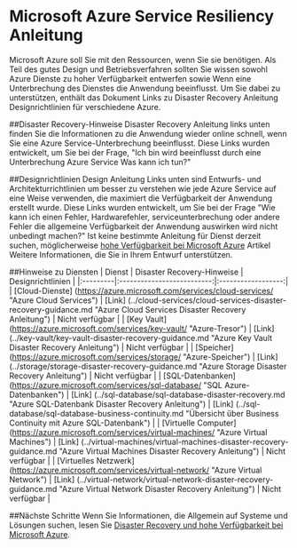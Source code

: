<properties
   pageTitle="Service Resiliency Hinweise | Microsoft Azure"
   description="Links zu Disaster Recovery und proaktive Resiliency und Verfügbarkeit Anleitung für Microsoft Azure Services."
   services=""
   documentationCenter="na"
   authors="adamglick"
   manager="saladki"
   editor=""/>

<tags
   ms.service="resiliency"
   ms.devlang="na"
   ms.topic="article"
   ms.tgt_pltfrm="na"
   ms.workload="na"
   ms.date="08/18/2016"
   ms.author="aglick"/>

# <a name="microsoft-azure-service-resiliency-guidance"></a>Microsoft Azure Service Resiliency Anleitung
Microsoft Azure soll Sie mit den Ressourcen, wenn Sie sie benötigen. Als Teil des gutes Design und Betriebsverfahren sollten Sie wissen sowohl Azure Dienste zu hoher Verfügbarkeit entwerfen sowie Wenn eine Unterbrechung des Dienstes die Anwendung beeinflusst. Um Sie dabei zu unterstützen, enthält das Dokument Links zu Disaster Recovery Anleitung Designrichtlinien für verschiedene Azure.

##<a name="disaster-recovery-guidance"></a>Disaster Recovery-Hinweise
Disaster Recovery Anleitung links unten finden Sie die Informationen zu die Anwendung wieder online schnell, wenn Sie eine Azure Service-Unterbrechung beeinflusst. Diese Links wurden entwickelt, um Sie bei der Frage, "Ich bin wird beeinflusst durch eine Unterbrechung Azure Service Was kann ich tun?"

##<a name="design-guidance"></a>Designrichtlinien
Design Anleitung Links unten sind Entwurfs- und Architekturrichtlinien um besser zu verstehen wie jede Azure Service auf eine Weise verwenden, die maximiert die Verfügbarkeit der Anwendung erstellt wurde. Diese Links wurden entwickelt, um Sie bei der Frage "Wie kann ich einen Fehler, Hardwarefehler, serviceunterbrechung oder andere Fehler die allgemeine Verfügbarkeit der Anwendung auswirken wird nicht unbedingt machen?" Ist keine bestimmte Anleitung für Dienst derzeit suchen, möglicherweise [hohe Verfügbarkeit bei Microsoft Azure](./resiliency-high-availability-azure-applications.md) Artikel Weitere Informationen, die Sie in Ihrem Entwurf unterstützen. 

##<a name="service-guidance"></a>Hinweise zu Diensten
| Dienst  | Disaster Recovery-Hinweise | Designrichtlinien |
|:---------|:--------------------------:|:------------------:|
| [Cloud-Dienste] (https://azure.microsoft.com/services/cloud-services/ "Azure Cloud Services")       | [Link] (../cloud-services/cloud-services-disaster-recovery-guidance.md "Azure Cloud Services Disaster Recovery Anleitung")   | Nicht verfügbar |
| [Key Vault] (https://azure.microsoft.com/services/key-vault/ "Azure-Tresor")                      | [Link] (../key-vault/key-vault-disaster-recovery-guidance.md "Azure Key Vault Disaster Recovery Anleitung")        | Nicht verfügbar |
| [Speicher] (https://azure.microsoft.com/services/storage/ "Azure-Speicher")                            | [Link] (../storage/storage-disaster-recovery-guidance.md "Azure Storage Disaster Recovery Anleitung")          | Nicht verfügbar |
| [SQL-Datenbanken] (https://azure.microsoft.com/services/sql-database/ "SQL Azure-Datenbanken")           | [Link] (../sql-database/sql-database-disaster-recovery.md  "Azure SQL-Datenbank Disaster Recovery Anleitung")    | [Link] (../sql-database/sql-database-business-continuity.md "Übersicht über Business Continuity mit Azure SQL-Datenbank") |
| [Virtuelle Computer] (https://azure.microsoft.com/services/virtual-machines/ "Azure Virtual Machines") | [Link] (../virtual-machines/virtual-machines-disaster-recovery-guidance.md "Azure Virtual Machines Disaster Recovery Anleitung") | Nicht verfügbar |
| [Virtuelles Netzwerk] (https://azure.microsoft.com/services/virtual-network/ "Azure Virtual Network")    | [Link] (../virtual-network/virtual-network-disaster-recovery-guidance.md "Azure Virtual Network Disaster Recovery Anleitung")  | Nicht verfügbar |

##<a name="next-steps"></a>Nächste Schritte
Wenn Sie Informationen, die Allgemein auf Systeme und Lösungen suchen, lesen Sie [Disaster Recovery und hohe Verfügbarkeit bei Microsoft Azure](https://aka.ms/drtechguide).
